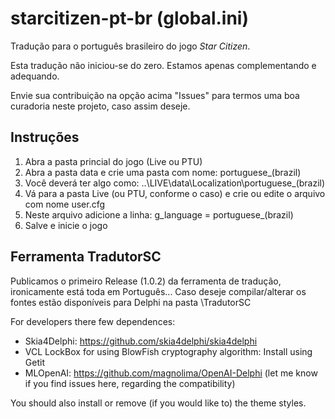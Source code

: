 # starcitizen-pt-br (global.ini)
Tradução para o português brasileiro do jogo *Star Citizen*.

Esta tradução não iniciou-se do zero. Estamos apenas complementando e adequando. 

Envie sua contribuição na opção acima "Issues" para termos uma boa curadoria neste projeto, caso assim deseje.

Instruções
--------

1) Abra a pasta princial do jogo (Live ou PTU)
2) Abra a pasta data e crie uma pasta com nome: portuguese_(brazil)
3) Você deverá ter algo como: ..\LIVE\data\Localization\portuguese_(brazil)
4) Vá para a pasta Live (ou PTU, conforme o caso) e crie ou edite o arquivo com nome user.cfg
5) Neste arquivo adicione a linha: g_language = portuguese_(brazil)
6) Salve e inicie o jogo

Ferramenta TradutorSC
--------

Publicamos o primeiro Release (1.0.2) da ferramenta de tradução, ironicamente está toda em Português... Caso deseje compilar/alterar os fontes estão disponíveis para Delphi na pasta \TradutorSC

For developers there few dependences:

  - Skia4Delphi: https://github.com/skia4delphi/skia4delphi
  - VCL LockBox for using BlowFish cryptography algorithm: Install using Getit
  - MLOpenAI: https://github.com/magnolima/OpenAI-Delphi (let me know if you find issues here, regarding the compatibility)

You should also install or remove (if you would like to) the theme styles.




